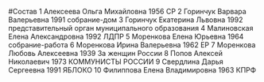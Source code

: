 #Состав
1 Алексеева Ольга Михайловна 1956 СР
2 Горинчук Варвара Валерьевна 1991 собрание-дом
3 Горинчук Екатерина Львовна 1992 представительный орган муниципального образования
4 Малиновская Елена Александровна 1992 ЛДПР
5 Моренкова Елена Юрьевна 1964 собрание-работа
6 Моренкова Ирина Валерьевна 1962 ЕР
7 Моренкова Любовь Алексеевна 1939 За женщин России
8 Попов Алексей Николаевич 1973 КОММУНИСТЫ РОССИИ
9 Свердлина Дарья Сергеевна 1991 ЯБЛОКО
10 Филиппова Елена Владимировна 1963 КПРФ
